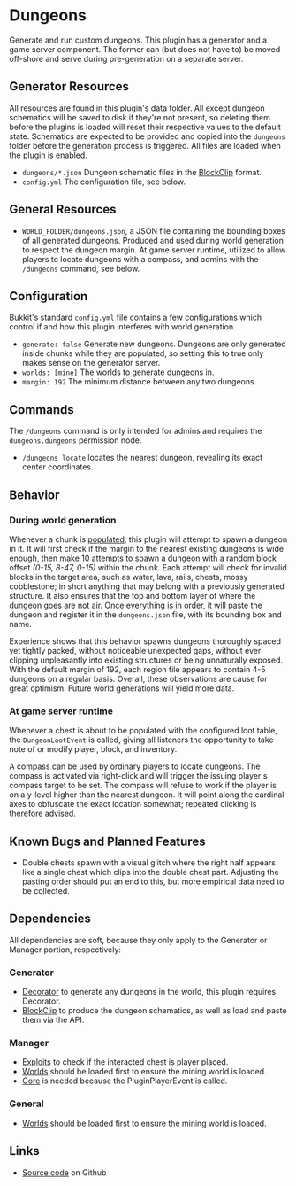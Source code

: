 # Dungeons

Generate and run custom dungeons.  This plugin has a generator and a game server component.  The former can (but does not have to) be moved off-shore and serve during pre-generation on a separate server.

## Generator Resources
All resources are found in this plugin's data folder.  All except dungeon schematics will be saved to disk if they're not present, so deleting them before the plugins is loaded will reset their respective values to the default state.  Schematics are expected to be provided and copied into the `dungeons` folder before the generation process is triggered.  All files are loaded when the plugin is enabled.
- `dungeons/*.json` Dungeon schematic files in the [BlockClip](https://github.com/StarTux/BlockClip) format.
- `config.yml` The configuration file, see below.

## General Resources
- `WORLD_FOLDER/dungeons.json`, a JSON file containing the bounding boxes of all generated dungeons.  Produced and used during world generation to respect the dungeon margin.  At game server runtime, utilized to allow players to locate dungeons with a compass, and admins with the `/dungeons` command, see below.

## Configuration
Bukkit's standard `config.yml` file contains a few configurations which control if and how this plugin interferes with world generation.
- `generate: false` Generate new dungeons. Dungeons are only generated inside chunks while they are populated, so setting this to true only makes sense on the generator server.
- `worlds: [mine]` The worlds to generate dungeons in.
- `margin: 192` The minimum distance between any two dungeons.

## Commands
The `/dungeons` command is only intended for admins and requires the `dungeons.dungeons` permission node.
- `/dungeons locate` locates the nearest dungeon, revealing its exact center coordinates.

## Behavior
### During world generation
Whenever a chunk is [populated](https://papermc.io/javadocs/org/bukkit/event/world/ChunkPopulateEvent.html), this plugin will attempt to spawn a dungeon in it.  It will first check if the margin to the nearest existing dungeons is wide enough, then make 10 attempts to spawn a dungeon with a random block offset *(0-15, 8-47, 0-15)* within the chunk.  Each attempt will check for invalid blocks in the target area, such as water, lava, rails, chests, mossy cobblestone; in short anything that may belong with a previously generated structure.  It also ensures that the top and bottom layer of where the dungeon goes are not air.  Once everything is in order, it will paste the dungeon and register it in the `dungeons.json` file, with its bounding box and name.

Experience shows that this behavior spawns dungeons thoroughly spaced yet tightly packed, without noticeable unexpected gaps, without ever clipping unpleasantly into existing structures or being unnaturally exposed.  With the default margin of 192, each region file appears to contain 4-5 dungeons on a regular basis.  Overall, these observations are cause for great optimism.  Future world generations will yield more data.

### At game server runtime
Whenever a chest is about to be populated with the configured loot table, the `DungeonLootEvent` is called, giving all listeners the opportunity to take note of or modify player, block, and inventory.

A compass can be used by ordinary players to locate dungeons.  The compass is activated via right-click and will trigger the issuing player's compass target to be set.  The compass will refuse to work if the player is on a y-level higher than the nearest dungeon.  It will point along the cardinal axes to obfuscate the exact location somewhat; repeated clicking is therefore advised.

## Known Bugs and Planned Features
- Double chests spawn with a visual glitch where the right half appears like a single chest which clips into the double chest part.  Adjusting the pasting order should put an end to this, but more empirical data need to be collected.

## Dependencies

All dependencies are soft, because they only apply to the Generator or Manager portion, respectively:

### Generator
- [Decorator](https://github.com/StarTux/Decorator) to generate any dungeons in the world, this plugin requires Decorator.
- [BlockClip](https://github.com/StarTux/BlockClip) to produce the dungeon schematics, as well as load and paste them via the API.

### Manager
- [Exploits](https://github.com/StarTux/Exploits) to check if the interacted chest is player placed.
- [Worlds](https://github.com/StarTux/Worlds) should be loaded first to ensure the mining world is loaded.
- [Core](https://github.com/StarTux/Core) is needed because the PluginPlayerEvent is called.

### General
- [Worlds](https://github.com/StarTux/Worlds) should be loaded first to ensure the mining world is loaded.

## Links
- [Source code](https://github.com/StarTux/Dungeons) on Github

